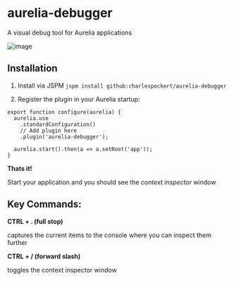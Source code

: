 # aurelia-debugger

A visual debug tool for Aurelia applications

![image](https://cloud.githubusercontent.com/assets/9073518/10678421/0c32a516-790a-11e5-8adb-186d1e668e0e.png)

## Installation

1. Install via JSPM `jspm install github:charlespockert/aurelia-debugger`

2. Register the plugin in your Aurelia startup:
```
export function configure(aurelia) {
  aurelia.use
    .standardConfiguration()
    // Add plugin here
    .plugin('aurelia-debugger');
    
  aurelia.start().then(a => a.setRoot('app'));
}
```
**Thats it!**

Start your application and you should see the *context inspector* window

## Key Commands:

**CTRL + . (full stop)** 

captures the current items to the console where you can inspect them further

**CTRL + / (forward slash)**

toggles the context inspector window
